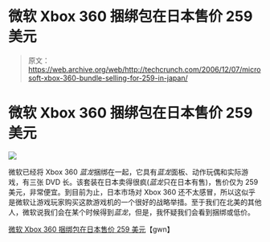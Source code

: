 # 微软 Xbox 360 捆绑包在日本售价 259 美元

> 原文：<https://web.archive.org/web/http://techcrunch.com/2006/12/07/microsoft-xbox-360-bundle-selling-for-259-in-japan/>

# 微软 Xbox 360 捆绑包在日本售价 259 美元

![](img/a57a82270cf43e2c4b2fcc4244320926.png)

微软已经将 Xbox 360 *蓝龙*捆绑在一起，它具有*蓝龙*面板、动作玩偶和实际游戏，有三张 DVD 长。该套装在日本卖得很疯(*蓝龙*只在日本有售)，售价仅为 259 美元，非常便宜。到目前为止，日本市场对 Xbox 360 还不太感冒，所以这似乎是微软让游戏玩家购买这款游戏机的一个很好的战略举措。至于我们在北美的其他人，微软说我们会在某个时候得到*蓝龙*，但是，我怀疑我们会看到捆绑或低价。

[微软 Xbox 360 捆绑包在日本售价 259 美元](https://web.archive.org/web/20130627212642/http://www.gwn.com/news/story.php/id/10856/)【gwn】